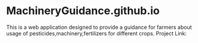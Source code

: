 # MachineryGuidance.github.io
This is a web application designed to provide a guidance for farmers about usage of pesticides,machinery,fertilizers for different crops.
Project Link:
